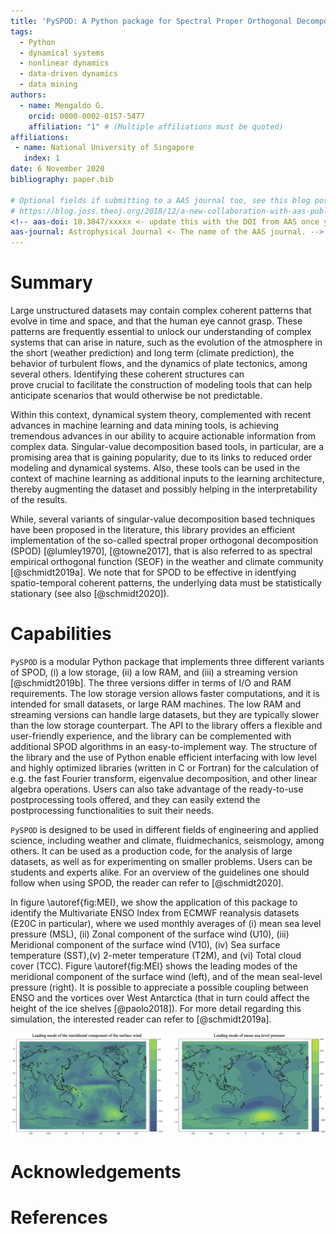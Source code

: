 ```yaml
---
title: 'PySPOD: A Python package for Spectral Proper Orthogonal Decomposition (SPOD)'
tags:
  - Python
  - dynamical systems
  - nonlinear dynamics
  - data-driven dynamics
  - data mining
authors:
  - name: Mengaldo G.
    orcid: 0000-0002-0157-5477
    affiliation: "1" # (Multiple affiliations must be quoted)
affiliations:
 - name: National University of Singapore
   index: 1
date: 6 November 2020
bibliography: paper.bib

# Optional fields if submitting to a AAS journal too, see this blog post:
# https://blog.joss.theoj.org/2018/12/a-new-collaboration-with-aas-publishing
<!-- aas-doi: 10.3847/xxxxx <- update this with the DOI from AAS once you know it.
aas-journal: Astrophysical Journal <- The name of the AAS journal. -->
---
```


# Summary

Large unstructured datasets may contain complex coherent patterns that 
evolve in time and space, and that the human eye cannot grasp. These 
patterns are frequently essential to unlock our understanding of complex 
systems that can arise in nature, such as the evolution of the atmosphere 
in the short (weather prediction) and long term (climate prediction), 
the behavior of turbulent flows, and the dynamics of plate tectonics, 
among several others. Identifying these coherent structures can  
prove crucial to facilitate the construction of modeling tools that can 
help anticipate scenarios that would otherwise be not predictable.

Within this context, dynamical system theory, complemented with recent 
advances in machine learning and data mining tools, is achieving tremendous 
advances in our ability to acquire actionable information from complex 
data. Singular-value decomposition based tools, in particular, are a 
promising area that is gaining popularity, due to its links to reduced 
order modeling and dynamical systems. Also, these tools can be used in 
the context of machine learning as additional inputs to the learning 
architecture, thereby augmenting the dataset and possibly helping in 
the interpretability of the results. 

While, several variants of singular-value decomposition based techniques 
have been proposed in the literature, this library provides an efficient 
implementation of the so-called spectral proper orthogonal decomposition 
(SPOD) [@lumley1970], [@towne2017], that is also referred to as spectral 
empirical orthogonal function (SEOF) in the weather and climate community 
[@schmidt2019a]. We note that for SPOD to be effective in identfying 
spatio-temporal coherent patterns, the underlying data must be statistically 
stationary (see also [@schmidt2020]).


# Capabilities 

`PySPOD` is a modular Python package that implements three different variants 
of SPOD, (i) a low storage, (ii) a low RAM, and (iii) a streaming version 
[@schmidt2019b]. The three versions differ in terms of I/O and RAM requirements. 
The low storage version allows faster computations, and it is intended for small 
datasets, or large RAM machines. The low RAM and streaming versions can handle 
large datasets, but they are typically slower than the low storage counterpart. 
The API to the library offers a flexible and user-friendly experience, and 
the library can be complemented with additional SPOD algorithms in an easy-to-implement
way. The structure of the library and the use of Python enable efficient 
interfacing with low level and highly optimized libraries (written in C 
or Fortran) for the calculation of e.g. the fast Fourier transform, eigenvalue 
decomposition, and other linear algebra operations. Users can also take advantage 
of the ready-to-use postprocessing tools offered, and they can easily extend 
the postprocessing functionalities to suit their needs. 

`PySPOD` is designed to be used in different fields of engineering and applied 
science, including weather and climate, fluidmechanics, seismology, among others.
It can be used as a production code, for the analysis of large datasets, as well 
as for experimenting on smaller problems. Users can be students and experts alike.
For an overview of the guidelines one should follow when using SPOD, the reader 
can refer to [@schmidt2020].

In figure \autoref{fig:MEI}, we show the application of this package to identify 
the Multivariate ENSO Index from ECMWF reanalysis datasets (E20C in particular), 
where we used monthly averages of (i) mean sea level pressure (MSL), (ii) Zonal 
component of the surface wind (U10), (iii) Meridional component of the surface 
wind (V10), (iv) Sea surface temperature (SST),(v) 2-meter temperature (T2M), 
and (vi) Total cloud cover (TCC). Figure \autoref{fig:MEI} shows the leading 
modes of the meridional component of the surface wind (left), and of the mean 
seal-level pressure (right). It is possible to appreciate a possible coupling 
between ENSO and the vortices over West Antarctica (that in turn could affect 
the height of the ice shelves [@paolo2018]). For more detail regarding this 
simulation, the interested reader can refer to [@schmidt2019a].

![Identification of the Multivariate ENSO Index (MEI) from ECMWF reanalysis data.\label{fig:MEI}](../readme/MEI.png)



# Acknowledgements

# References

